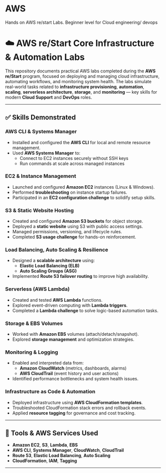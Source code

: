 # AWS
Hands on AWS re/start Labs. Beginner level for Cloud engineering/ devops

# ☁️ AWS re/Start Core Infrastructure & Automation Labs

This repository documents practical AWS labs completed during the **AWS re/Start** program, focused on deploying and managing cloud infrastructure, automating workflows, and monitoring system health. The labs simulate real-world tasks related to **infrastructure provisioning**, **automation**, **scaling**, **serverless architecture**, **storage**, and **monitoring** — key skills for modern **Cloud Support** and **DevOps** roles.

---

## ✅ Skills Demonstrated

### AWS CLI & Systems Manager
- Installed and configured the **AWS CLI** for local and remote resource management.
- Used **AWS Systems Manager** to:
  - Connect to EC2 instances securely without SSH keys
  - Run commands at scale across managed instances

### EC2 & Instance Management
- Launched and configured **Amazon EC2** instances (Linux & Windows).
- Performed **troubleshooting** on instance startup failures.
- Participated in an **EC2 configuration challenge** to solidify setup skills.

### S3 & Static Website Hosting
- Created and configured **Amazon S3 buckets** for object storage.
- Deployed a **static website** using S3 with public access settings.
- Managed permissions, versioning, and lifecycle rules.
- Completed **S3 usage challenge** for hands-on reinforcement.

### Load Balancing, Auto Scaling & Resilience
- Designed a **scalable architecture** using:
  - **Elastic Load Balancing (ELB)**
  - **Auto Scaling Groups (ASG)**
- Implemented **Route 53 failover routing** to improve high availability.

### Serverless (AWS Lambda)
- Created and tested **AWS Lambda** functions.
- Explored event-driven computing with **Lambda triggers**.
- Completed a **Lambda challenge** to solve logic-based automation tasks.

### Storage & EBS Volumes
- Worked with **Amazon EBS** volumes (attach/detach/snapshot).
- Explored **storage management** and optimization strategies.

### Monitoring & Logging
- Enabled and interpreted data from:
  - **Amazon CloudWatch** (metrics, dashboards, alarms)
  - **AWS CloudTrail** (event history and user actions)
- Identified performance bottlenecks and system health issues.

### Infrastructure as Code & Automation
- Deployed infrastructure using **AWS CloudFormation templates**.
- Troubleshooted CloudFormation stack errors and rollback events.
- Applied **resource tagging** for governance and cost tracking.

---

## 🧰 Tools & AWS Services Used

- **Amazon EC2**, **S3**, **Lambda**, **EBS**
- **AWS CLI**, **Systems Manager**, **CloudWatch**, **CloudTrail**
- **Route 53**, **Elastic Load Balancing**, **Auto Scaling**
- **CloudFormation**, **IAM**, **Tagging**

---

